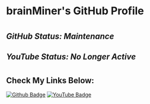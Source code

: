# brainMiner's GitHub Profile
#
## _GitHub Status: Maintenance_
## _YouTube Status: No Longer Active_
#
## Check My Links Below:

[![Github Badge](https://img.shields.io/badge/-Github-000?style=quare&labelColor=000&logo=Github&logoColor=white&link=link)](https://github.com/brainMinerYT) [![YouTube Badge](https://img.shields.io/badge/-YouTube-c4302b?style=flat-quare&labelColor=c4302b&logo=youtube&logoColor=white&link=link)](https://www.youtube.com/@brainMinerYT)


<!--
### Hi there 👋
**brainMinerYT/brainMinerYT** is a ✨ _special_ ✨ repository because its `README.md` (this file) appears on your GitHub profile.

Here are some ideas to get you started:

- 🔭 I’m currently working on ...
- 🌱 I’m currently learning ...
- 👯 I’m looking to collaborate on ...
- 🤔 I’m looking for help with ...
- 💬 Ask me about ...
- 📫 How to reach me: ...
- 😄 Pronouns: ...
- ⚡ Fun fact: ...
-->
